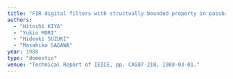```yaml
---
title: "FIR digital filters with structually bounded property in passband and stopband"
authors:
  - "Hitoshi KIYA"
  - "Yukio MORI"
  - "Hideaki SUZUKI"
  - "Masahiko SAGAWA"
year: 1988
type: "domestic"
venue: "Technical Report of IEICE, pp. CAS87-218, 1988-03-01."
---
```

